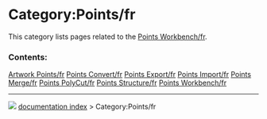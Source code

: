 # Category:Points/fr
This category lists pages related to the [Points Workbench/fr](Points_Workbench/fr.md).

### Contents:

    
  [Artwork Points/fr](Artwork_Points/fr.md)       [Points Convert/fr](Points_Convert/fr.md)       [Points Export/fr](Points_Export/fr.md)
  [Points Import/fr](Points_Import/fr.md)         [Points Merge/fr](Points_Merge/fr.md)           [Points PolyCut/fr](Points_PolyCut/fr.md)
  [Points Structure/fr](Points_Structure/fr.md)   [Points Workbench/fr](Points_Workbench/fr.md)



---
![](images/Right_arrow.png) [documentation index](../README.md) > Category:Points/fr
